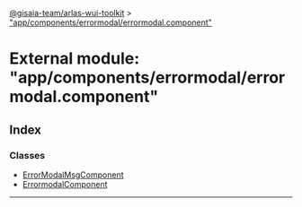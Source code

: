 [@gisaia-team/arlas-wui-toolkit](../README.md) > ["app/components/errormodal/errormodal.component"](../modules/_app_components_errormodal_errormodal_component_.md)

# External module: "app/components/errormodal/errormodal.component"

## Index

### Classes

* [ErrorModalMsgComponent](../classes/_app_components_errormodal_errormodal_component_.errormodalmsgcomponent.md)
* [ErrormodalComponent](../classes/_app_components_errormodal_errormodal_component_.errormodalcomponent.md)

---

